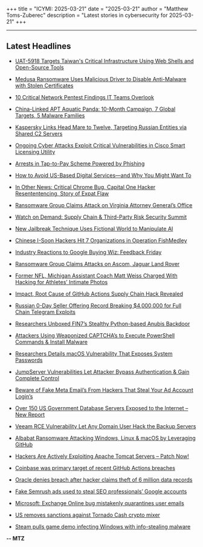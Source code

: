 +++
title = "ICYMI: 2025-03-21"
date = "2025-03-21"
author = "Matthew Toms-Zuberec"
description = "Latest stories in cybersecurity for 2025-03-21"
+++

---------------------------------------------------------------------------
## Latest Headlines
- [UAT-5918 Targets Taiwan's Critical Infrastructure Using Web Shells and Open-Source Tools](https://thehackernews.com/2025/03/uat-5918-targets-taiwans-critical.html)

- [Medusa Ransomware Uses Malicious Driver to Disable Anti-Malware with Stolen Certificates](https://thehackernews.com/2025/03/medusa-ransomware-uses-malicious-driver.html)

- [10 Critical Network Pentest Findings IT Teams Overlook](https://thehackernews.com/2025/03/10-critical-network-pentest-findings-it.html)

- [China-Linked APT Aquatic Panda: 10-Month Campaign, 7 Global Targets, 5 Malware Families](https://thehackernews.com/2025/03/china-linked-apt-aquatic-panda-10-month.html)

- [Kaspersky Links Head Mare to Twelve, Targeting Russian Entities via Shared C2 Servers](https://thehackernews.com/2025/03/kaspersky-links-head-mare-to-twelve.html)

- [Ongoing Cyber Attacks Exploit Critical Vulnerabilities in Cisco Smart Licensing Utility](https://thehackernews.com/2025/03/ongoing-cyber-attacks-exploit-critical.html)

- [Arrests in Tap-to-Pay Scheme Powered by Phishing](https://krebsonsecurity.com/2025/03/arrests-in-tap-to-pay-scheme-powered-by-phishing/)

- [How to Avoid US-Based Digital Services—and Why You Might Want To](https://www.wired.com/story/trump-era-digital-expat/)

- [In Other News: Critical Chrome Bug, Capital One Hacker Resententencing, Story of Expat Flaw](https://www.securityweek.com/in-other-news-critical-chrome-bug-capital-one-hacker-resententencing-story-of-expat-flaw/)

- [Ransomware Group Claims Attack on Virginia Attorney General’s Office](https://www.securityweek.com/ransomware-group-claims-attack-on-virginia-attorney-generals-office/)

- [Watch on Demand: Supply Chain & Third-Party Risk Security Summit](https://www.securityweek.com/virtual-event-today-supply-chain-third-party-risk-security-summit/)

- [New Jailbreak Technique Uses Fictional World to Manipulate AI](https://www.securityweek.com/new-jailbreak-technique-uses-fictional-world-to-manipulate-ai/)

- [Chinese I-Soon Hackers Hit 7 Organizations in Operation FishMedley](https://www.securityweek.com/chinese-i-soon-hackers-hit-7-organizations-in-operation-fishmedley/)

- [Industry Reactions to Google Buying Wiz: Feedback Friday](https://www.securityweek.com/industry-reactions-to-google-buying-wiz-feedback-friday/)

- [Ransomware Group Claims Attacks on Ascom, Jaguar Land Rover](https://www.securityweek.com/ransomware-group-claims-attacks-on-ascom-jaguar-land-rover/)

- [Former NFL, Michigan Assistant Coach Matt Weiss Charged With Hacking for Athletes’ Intimate Photos](https://www.securityweek.com/former-nfl-michigan-assistant-coach-matt-weiss-charged-with-hacking-for-athletes-intimate-photos/)

- [Impact, Root Cause of GitHub Actions Supply Chain Hack Revealed](https://www.securityweek.com/impact-root-cause-of-github-actions-supply-chain-hack-revealed/)

- [Russian 0-Day Seller Offering Record Breaking $4,000,000 for Full Chain Telegram Exploits](https://cybersecuritynews.com/russian-seller-telegram-0-day-exploits/)

- [Researchers Unboxed FIN7’s Stealthy Python-based Anubis Backdoor](https://cybersecuritynews.com/researchers-unboxed-anubis-backdoor/)

- [Attackers Using Weaponized CAPTCHA’s to Execute PowerShell Commands & Install Malware](https://cybersecuritynews.com/attackers-using-weaponized-captchas/)

- [Researchers Details macOS Vulnerability That Exposes System Passwords](https://cybersecuritynews.com/researchers-details-macos-vulnerability/)

- [JumpServer Vulnerabilities Let Attacker Bypass Authentication & Gain Complete Control](https://cybersecuritynews.com/jumpserver-vulnerabilities-let-attacker-bypass-authentication/)

- [Beware of Fake Meta Email’s From Hackers That Steal Your Ad Account Login’s](https://cybersecuritynews.com/beware-of-fake-meta-emails-from-hackers/)

- [Over 150 US Government Database Servers Exposed to the Internet – New Report](https://cybersecuritynews.com/over-150-us-government-database-servers-exposed/)

- [Veeam RCE Vulnerability Let Any Domain User Hack the Backup Servers](https://cybersecuritynews.com/veeam-rce-vulnerability-domain-user/)

- [Albabat Ransomware Attacking Windows, Linux & macOS by Leveraging GitHub](https://cybersecuritynews.com/albabat-ransomware-attacking-windows-linux-macos/)

- [Hackers Are Actively Exploiting Apache Tomcat Servers  – Patch Now!](https://cybersecuritynews.com/hackers-are-actively-exploiting-apache-tomcat-servers/)

- [Coinbase was primary target of recent GitHub Actions breaches](https://www.bleepingcomputer.com/news/security/coinbase-was-primary-target-of-recent-github-actions-breaches/)

- [Oracle denies breach after hacker claims theft of 6 million data records](https://www.bleepingcomputer.com/news/security/oracle-denies-data-breach-after-hacker-claims-theft-of-6-million-data-records/)

- [Fake Semrush ads used to steal SEO professionals’ Google accounts](https://www.bleepingcomputer.com/news/security/fake-semrush-ads-used-to-steal-seo-professionals-google-accounts/)

- [Microsoft: Exchange Online bug mistakenly quarantines user emails](https://www.bleepingcomputer.com/news/microsoft/microsoft-exchange-online-bug-mistakenly-quarantines-user-emails/)

- [US removes sanctions against Tornado Cash crypto mixer](https://www.bleepingcomputer.com/news/security/us-removes-sanctions-against-tornado-cash-crypto-mixer/)

- [Steam pulls game demo infecting Windows with info-stealing malware](https://www.bleepingcomputer.com/news/security/steam-pulls-game-demo-infecting-windows-with-info-stealing-malware/)

**-- MTZ**